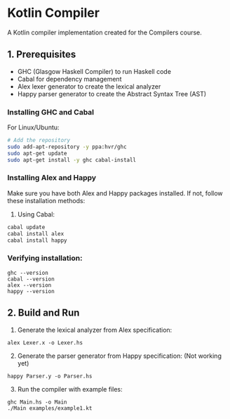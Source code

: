 # Kotlin Compiler
A Kotlin compiler implementation created for the Compilers course.

## 1. Prerequisites
- GHC (Glasgow Haskell Compiler) to run Haskell code
- Cabal for dependency management
- Alex lexer generator to create the lexical analyzer
- Happy parser generator to create the Abstract Syntax Tree (AST)

### Installing GHC and Cabal


 For Linux/Ubuntu:
```bash
# Add the repository
sudo add-apt-repository -y ppa:hvr/ghc
sudo apt-get update
sudo apt-get install -y ghc cabal-install
```


### Installing Alex and Happy
Make sure you have both Alex and Happy packages installed. If not, follow these installation methods:

1. Using Cabal:
```bash
cabal update
cabal install alex
cabal install happy
```

### Verifying installation:
```
ghc --version
cabal --version
alex --version
happy --version
```

## 2. Build and Run

1. Generate the lexical analyzer from Alex specification:
```
alex Lexer.x -o Lexer.hs
```

2. Generate the parser generator from Happy specification: (Not working yet)
```
happy Parser.y -o Parser.hs
```

3. Run the compiler with example files:
```
ghc Main.hs -o Main
./Main examples/example1.kt
```